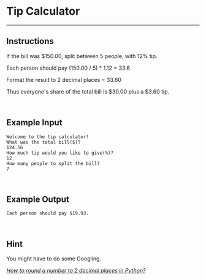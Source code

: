 # Tip Calculator

<hr />

## Instructions
If the bill was $150.00, split between 5 people, with 12% tip.

Each person should pay (150.00 / 5) * 1.12 = 33.6

Format the result to 2 decimal places = 33.60

Thus everyone's share of the total bill is $30.00 plus a $3.60 tip.

<br />

## Example Input
```
Welcome to the tip calculator!
What was the total bill($)?
124.56
How much tip would you like to give(%)?
12
How many people to split the bill?
7
```

<br />

## Example Output
```
Each person should pay $19.93.
```

<br />

## Hint
You might have to do some Googling.

*[How to round a number to 2 decimal places in Python?]('https://docs.python.org/3/library/functions.html#round')*